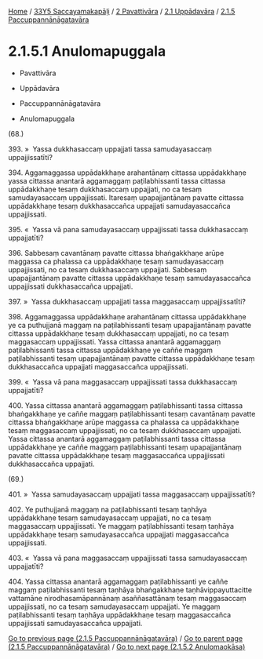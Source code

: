 
[Home](/) / [33Y5 Saccayamakapāḷi](../../../../33Y5.md) / [2 Pavattivāra](../../../2.md) / [2.1 Uppādavāra](../../2.1.md) / [2.1.5 Paccuppannānāgatavāra](../2.1.5.md)

# 2.1.5.1 Anulomapuggala

* Pavattivāra

* Uppādavāra

* Paccuppannānāgatavāra

* Anulomapuggala

(68.)

393\. »  Yassa dukkhasaccaṃ uppajjati tassa samudayasaccaṃ uppajjissatīti?

394\. Aggamaggassa uppādakkhaṇe arahantānaṃ cittassa uppādakkhaṇe yassa cittassa anantarā aggamaggaṃ paṭilabhissanti tassa cittassa uppādakkhaṇe tesaṃ dukkhasaccaṃ uppajjati, no ca tesaṃ samudayasaccaṃ uppajjissati. Itaresaṃ upapajjantānaṃ pavatte cittassa uppādakkhaṇe tesaṃ dukkhasaccañca uppajjati samudayasaccañca uppajjissati.

395\. «  Yassa vā pana samudayasaccaṃ uppajjissati tassa dukkhasaccaṃ uppajjatīti?

396\. Sabbesaṃ cavantānaṃ pavatte cittassa bhaṅgakkhaṇe arūpe maggassa ca phalassa ca uppādakkhaṇe tesaṃ samudayasaccaṃ uppajjissati, no ca tesaṃ dukkhasaccaṃ uppajjati. Sabbesaṃ upapajjantānaṃ pavatte cittassa uppādakkhaṇe tesaṃ samudayasaccañca uppajjissati dukkhasaccañca uppajjati.

397\. »  Yassa dukkhasaccaṃ uppajjati tassa maggasaccaṃ uppajjissatīti?

398\. Aggamaggassa uppādakkhaṇe arahantānaṃ cittassa uppādakkhaṇe ye ca puthujjanā maggaṃ na paṭilabhissanti tesaṃ upapajjantānaṃ pavatte cittassa uppādakkhaṇe tesaṃ dukkhasaccaṃ uppajjati, no ca tesaṃ maggasaccaṃ uppajjissati. Yassa cittassa anantarā aggamaggaṃ paṭilabhissanti tassa cittassa uppādakkhaṇe ye caññe maggaṃ paṭilabhissanti tesaṃ upapajjantānaṃ pavatte cittassa uppādakkhaṇe tesaṃ dukkhasaccañca uppajjati maggasaccañca uppajjissati.

399\. «  Yassa vā pana maggasaccaṃ uppajjissati tassa dukkhasaccaṃ uppajjatīti?

400\. Yassa cittassa anantarā aggamaggaṃ paṭilabhissanti tassa cittassa bhaṅgakkhaṇe ye caññe maggaṃ paṭilabhissanti tesaṃ cavantānaṃ pavatte cittassa bhaṅgakkhaṇe arūpe maggassa ca phalassa ca uppādakkhaṇe tesaṃ maggasaccaṃ uppajjissati, no ca tesaṃ dukkhasaccaṃ uppajjati. Yassa cittassa anantarā aggamaggaṃ paṭilabhissanti tassa cittassa uppādakkhaṇe ye caññe maggaṃ paṭilabhissanti tesaṃ upapajjantānaṃ pavatte cittassa uppādakkhaṇe tesaṃ maggasaccañca uppajjissati dukkhasaccañca uppajjati.

(69.)

401\. »  Yassa samudayasaccaṃ uppajjati tassa maggasaccaṃ uppajjissatīti?

402\. Ye puthujjanā maggaṃ na paṭilabhissanti tesaṃ taṇhāya uppādakkhaṇe tesaṃ samudayasaccaṃ uppajjati, no ca tesaṃ maggasaccaṃ uppajjissati. Ye maggaṃ paṭilabhissanti tesaṃ taṇhāya uppādakkhaṇe tesaṃ samudayasaccañca uppajjati maggasaccañca uppajjissati.

403\. «  Yassa vā pana maggasaccaṃ uppajjissati tassa samudayasaccaṃ uppajjatīti?

404\. Yassa cittassa anantarā aggamaggaṃ paṭilabhissanti ye caññe maggaṃ paṭilabhissanti tesaṃ taṇhāya bhaṅgakkhaṇe taṇhāvippayuttacitte vattamāne nirodhasamāpannānaṃ asaññasattānaṃ tesaṃ maggasaccaṃ uppajjissati, no ca tesaṃ samudayasaccaṃ uppajjati. Ye maggaṃ paṭilabhissanti tesaṃ taṇhāya uppādakkhaṇe tesaṃ maggasaccañca uppajjissati samudayasaccañca uppajjati.

[Go to previous page (2.1.5 Paccuppannānāgatavāra)](../2.1.5.md) / [Go to parent page (2.1.5 Paccuppannānāgatavāra)](../2.1.5.md) / [Go to next page (2.1.5.2 Anulomaokāsa)](2.1.5.2.md)


